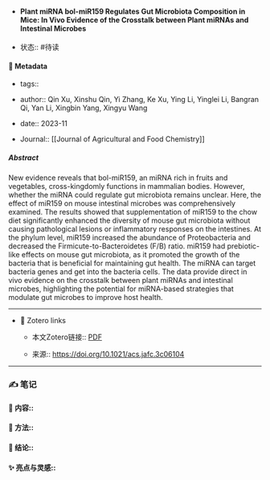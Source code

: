 - #### Plant miRNA bol-miR159 Regulates Gut Microbiota Composition in Mice: In Vivo Evidence of the Crosstalk between Plant miRNAs and Intestinal Microbes

- 状态:: #待读

#### 🔢 Metadata

  - tags:: 

  - author:: Qin Xu, Xinshu Qin, Yi Zhang, Ke Xu, Ying Li, Yinglei Li, Bangran Qi, Yan Li, Xingbin Yang, Xingyu Wang

  - date:: 2023-11

  - Journal:: [[Journal of Agricultural and Food Chemistry]]

##### Abstract
New evidence reveals that bol-miR159, an miRNA rich in fruits and vegetables, cross-kingdomly functions in mammalian bodies. However, whether the miRNA could regulate gut microbiota remains unclear. Here, the effect of miR159 on mouse intestinal microbes was comprehensively examined. The results showed that supplementation of miR159 to the chow diet significantly enhanced the diversity of mouse gut microbiota without causing pathological lesions or inflammatory responses on the intestines. At the phylum level, miR159 increased the abundance of Proteobacteria and decreased the Firmicute-to-Bacteroidetes (F/B) ratio. miR159 had prebiotic-like effects on mouse gut microbiota, as it promoted the growth of the bacteria that is beneficial for maintaining gut health. The miRNA can target bacteria genes and get into the bacteria cells. The data provide direct in vivo evidence on the crosstalk between plant miRNAs and intestinal microbes, highlighting the potential for miRNA-based strategies that modulate gut microbes to improve host health.

---
- 🔗 Zotero links 

  - 本文Zotero链接:: [PDF](zotero://select/library/items/6A4Z3H49)

  - 来源:: https://doi.org/10.1021/acs.jafc.3c06104

---

### ✍️ 笔记

  #### 📖 内容:: 
  
  #### 🧫 方法:: 
  
  #### 💽 结论:: 
  
  #### ✨ 亮点与灵感:: 

